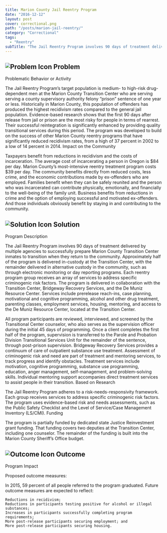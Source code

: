 ```yaml
---
title: Marion County Jail Reentry Program
date: "2016-12-12"
layout: post
cover: correctional.png
path: "/posts/marion-jail-reentry/"
category: "Correctional"
tags:
  - "Reentry"
subTitle: "The Jail Reentry Program involves 90 days of treatment delivered by multiple agencies to successfully prepare Marion County Transition Center inmates to transition when they return to the community."
---
```

## ![Problem Icon](https://github.com/google/material-design-icons/raw/master/alert/1x_web/ic_error_outline_black_48dp.png "Problem") Problem

Problematic Behavior or Activity

The Jail Reentry Program’s target population is medium- to high-risk drug-dependent men at the Marion County Transition Center who are serving serving a county supervisory authority felony “prison” sentence of one year or less. Historically in Marion County, this population of offenders has produced the highest recidivism rates compared to the general jail population. Evidence-based research shows that the first 90 days after release from jail or prison are the most risky for people in terms of rearrest. Their successful reintegration is significantly enhanced by providing quality transitional services during this period. The program was developed to build on the success of other Marion County reentry programs that have significantly reduced recidivism rates, from a high of 37 percent in 2002 to a low of 14 percent in 2014.
Impact on the Community

Taxpayers benefit from reductions in recidivism and the costs of incarceration. The average cost of incarcerating a person in Oregon is $84 per day. Marion County’s most-intensive reentry treatment program costs $39 per day. The community benefits directly from reduced costs, less crime, and the economic contributions made by ex-offenders who are employed. Families benefit when they can be safely reunited and the person who was incarcerated can contribute physically, emotionally, and financially to the well-being of the family unit. Business benefits from reductions in crime and the option of employing successful and motivated ex-offenders. And those individuals obviously benefit by staying in and contributing to the community.

## ![Solution Icon](https://github.com/google/material-design-icons/raw/master/action/1x_web/ic_lightbulb_outline_black_48dp.png "Solution") Solution

Program Description

The Jail Reentry Program involves 90 days of treatment delivered by multiple agencies to successfully prepare Marion County Transition Center inmates to transition when they return to the community. Approximately half of the program is delivered in-custody at the Transition Center, with the remainder delivered in alternative custody in the community, such as through electronic monitoring or day reporting programs. Each reentry program group receives an array of services to address specific criminogenic risk factors. The program is delivered in collaboration with the Transition Center, Bridgeway Recovery Services, and the De Muniz Resource Center.
Services include prerelease reach-ins, case planning, motivational and cognitive programming, alcohol and other drug treatment, parenting classes, employment services, housing, mentoring, and access to the De Muniz Resource Center, located at the Transition Center.

All program participants are reviewed, interviewed, and screened by the Transitional Center counselor, who also serves as the supervision officer during the initial 45 days of programming. Once a client completes the first half of the program, supervision is transferred to the Parole and Probation Division Transitional Services Unit for the remainder of the sentence, through post-prison supervision. Bridgeway Recovery Services provides a continuum of care of outpatient substance use treatment. Assessment of criminogenic risk and need are part of treatment and mentoring services, to track progress and identify obstacles. Treatment services include motivation, cognitive programming, substance use programming, education, anger management, self-management, and problem-solving skills. Individual mentoring support accompanies direct treatment services to assist people in their transition.
Based on Research

The Jail Reentry Program adheres to a risk-needs-responsivity framework. Each group receives services to address specific criminogenic risk factors. The program uses evidence-based risk and needs assessments, such as the Public Safety Checklist and the Level of Service/Case Management Inventory (LS/CMI).
Funding

The program is partially funded by dedicated state Justice Reinvestment grant funding. That funding covers two deputies at the Transition Center, including one counselor. The remainder of the funding is built into the Marion County Sheriff’s Office budget.

## ![Outcome Icon](https://github.com/google/material-design-icons/raw/master/action/1x_web/ic_view_list_black_48dp.png "Outcome") Outcome

Program Impact

Proposed outcome measures:

In 2015, 59 percent of all people referred to the program graduated. Future outcome measures are expected to reflect:

    Reductions in recidivism;
    Reductions in participants testing positive for alcohol or illegal substances;
    Increases in participants successfully completing program requirements;
    More post-release participants securing employment; and
    More post-release participants securing housing.
